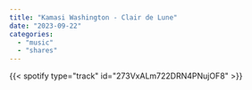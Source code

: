 ```yaml
---
title: "Kamasi Washington - Clair de Lune"
date: "2023-09-22"
categories:
  - "music"
  - "shares"
---
```


{{< spotify type="track" id="273VxALm722DRN4PNujOF8" >}}